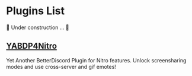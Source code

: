 # Plugins List

🚧 Under construction ... 🚧
## [YABDP4Nitro](https://github.com/riolubruh/YABDP4Nitro.git)
Yet Another BetterDiscord Plugin for Nitro features. Unlock screensharing modes and use cross-server and gif emotes!
